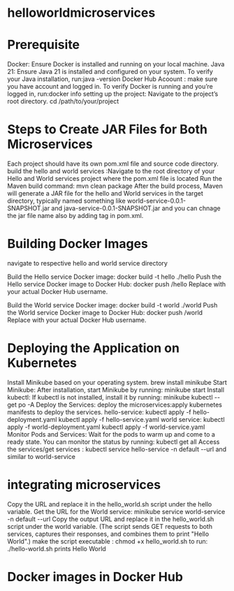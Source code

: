 # helloworldmicroservices
# Prerequisite
Docker: Ensure Docker is installed and running on your local machine.
Java 21: Ensure Java 21 is installed and configured on your system.
To verify your Java installation, run:java -version
Docker Hub Acoount : make sure you have account and logged in.
To verify Docker is running and you’re logged in, run:docker info
setting up the project: Navigate to the project’s root directory. cd /path/to/your/project

# Steps to Create JAR Files for Both Microservices
Each project should have its own pom.xml file and source code directory.
build the hello and world services :Navigate to the root directory of your Hello and World services project where the pom.xml file is located
Run the Maven build command: mvn clean package
After the build process, Maven will generate a JAR file for the hello and World services in the target directory, typically named something like world-service-0.0.1-SNAPSHOT.jar and java-service-0.0.1-SNAPSHOT.jar and you can chnage the jar file name also by adding <finalname> tag in pom.xml.

# Building Docker Images
navigate to respective hello and world service directory

Build the Hello service Docker image: docker build -t hello ./hello
Push the Hello service Docker image to Docker Hub: docker push /hello Replace with your actual Docker Hub username.

Build the World service Docker image: docker build -t world ./world
Push the World service Docker image to Docker Hub: docker push /world Replace with your actual Docker Hub username.

# Deploying the Application on Kubernetes
Install Minikube based on your operating system. brew install minikube Start Minikube:
After installation, start Minikube by running: minikube start
Install kubectl: If kubectl is not installed, install it by running: minikube kubectl -- get po -A Deploy the Services:
deploy the microservices:apply kubernetes manifests to deploy the services.
hello-service:
kubectl apply -f hello-deployment.yaml
kubectl apply -f hello-service.yaml
world service:
kubectl apply -f world-deployment.yaml
kubectl apply -f world-service.yaml
Monitor Pods and Services: Wait for the pods to warm up and come to a ready state. You can monitor the status by running: kubectl get all
Access the services/get services : kubectl service hello-service -n default --url and similar to world-service
# integrating microservices
Copy the URL and replace it in the hello_world.sh script under the hello variable. Get the URL for the World service: minikube service world-service -n default --url Copy the output URL and replace it in the hello_world.sh script under the world variable.
(The script sends GET requests to both services, captures their responses, and combines them to print "Hello World".)
make the script executable : chmod +x hello_world.sh
to run: ./hello-world.sh
prints Hello World

# Docker images in Docker Hub


